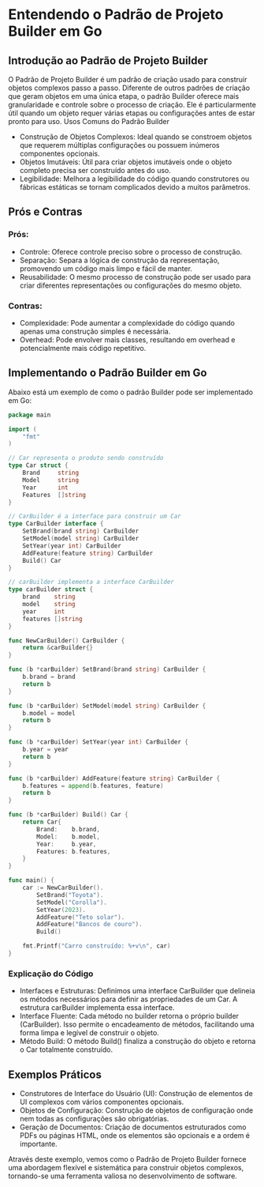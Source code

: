# Entendendo o Padrão de Projeto Builder em Go

## Introdução ao Padrão de Projeto Builder

O Padrão de Projeto Builder é um padrão de criação usado para construir objetos complexos passo a passo. Diferente de outros padrões de criação que geram objetos em uma única etapa, o padrão Builder oferece mais granularidade e controle sobre o processo de criação. Ele é particularmente útil quando um objeto requer várias etapas ou configurações antes de estar pronto para uso.
Usos Comuns do Padrão Builder

- Construção de Objetos Complexos: Ideal quando se constroem objetos que requerem múltiplas configurações ou possuem inúmeros componentes opcionais.
- Objetos Imutáveis: Útil para criar objetos imutáveis onde o objeto completo precisa ser construído antes do uso.
- Legibilidade: Melhora a legibilidade do código quando construtores ou fábricas estáticas se tornam complicados devido a muitos parâmetros.

## Prós e Contras

### Prós:

- Controle: Oferece controle preciso sobre o processo de construção.
- Separação: Separa a lógica de construção da representação, promovendo um código mais limpo e fácil de manter.
- Reusabilidade: O mesmo processo de construção pode ser usado para criar diferentes representações ou configurações do mesmo objeto.

### Contras:

- Complexidade: Pode aumentar a complexidade do código quando apenas uma construção simples é necessária.
- Overhead: Pode envolver mais classes, resultando em overhead e potencialmente mais código repetitivo.

## Implementando o Padrão Builder em Go

Abaixo está um exemplo de como o padrão Builder pode ser implementado em Go:

```go
package main

import (
    "fmt"
)

// Car representa o produto sendo construído
type Car struct {
    Brand     string
    Model     string
    Year      int
    Features  []string
}

// CarBuilder é a interface para construir um Car
type CarBuilder interface {
    SetBrand(brand string) CarBuilder
    SetModel(model string) CarBuilder
    SetYear(year int) CarBuilder
    AddFeature(feature string) CarBuilder
    Build() Car
}

// carBuilder implementa a interface CarBuilder
type carBuilder struct {
    brand    string
    model    string
    year     int
    features []string
}

func NewCarBuilder() CarBuilder {
    return &carBuilder{}
}

func (b *carBuilder) SetBrand(brand string) CarBuilder {
    b.brand = brand
    return b
}

func (b *carBuilder) SetModel(model string) CarBuilder {
    b.model = model
    return b
}

func (b *carBuilder) SetYear(year int) CarBuilder {
    b.year = year
    return b
}

func (b *carBuilder) AddFeature(feature string) CarBuilder {
    b.features = append(b.features, feature)
    return b
}

func (b *carBuilder) Build() Car {
    return Car{
        Brand:    b.brand,
        Model:    b.model,
        Year:     b.year,
        Features: b.features,
    }
}

func main() {
    car := NewCarBuilder().
        SetBrand("Toyota").
        SetModel("Corolla").
        SetYear(2023).
        AddFeature("Teto solar").
        AddFeature("Bancos de couro").
        Build()

    fmt.Printf("Carro construído: %+v\n", car)
}
```

### Explicação do Código

- Interfaces e Estruturas: Definimos uma interface CarBuilder que delineia os métodos necessários para definir as propriedades de um Car. A estrutura carBuilder implementa essa interface.
- Interface Fluente: Cada método no builder retorna o próprio builder (CarBuilder). Isso permite o encadeamento de métodos, facilitando uma forma limpa e legível de construir o objeto.
- Método Build: O método Build() finaliza a construção do objeto e retorna o Car totalmente construído.

## Exemplos Práticos

- Construtores de Interface do Usuário (UI): Construção de elementos de UI complexos com vários componentes opcionais.
- Objetos de Configuração: Construção de objetos de configuração onde nem todas as configurações são obrigatórias.
- Geração de Documentos: Criação de documentos estruturados como PDFs ou páginas HTML, onde os elementos são opcionais e a ordem é importante.

Através deste exemplo, vemos como o Padrão de Projeto Builder fornece uma abordagem flexível e sistemática para construir objetos complexos, tornando-se uma ferramenta valiosa no desenvolvimento de software.
